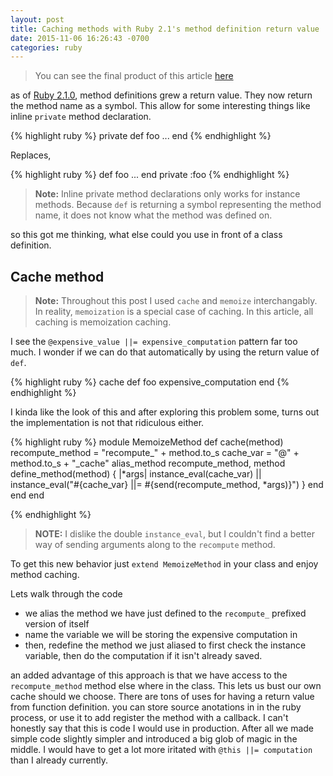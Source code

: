 ```yaml
---
layout: post
title: Caching methods with Ruby 2.1's method definition return value
date: 2015-11-06 16:26:43 -0700
categories: ruby
---
```


> You can see the final product of this article [here](https://github.com/HParker/ruby_memoize_method)

as of [Ruby 2.1.0](https://bugs.ruby-lang.org/issues/7998), method definitions grew a return value. They now return the method name as a symbol. This allow for some interesting things like inline `private` method declaration.

{% highlight ruby %}
private def foo
  ...
end
{% endhighlight %}

Replaces,

{% highlight ruby %}
def foo
  ...
end
private :foo
{% endhighlight %}

> **Note:** Inline private method declarations only works for instance methods. Because `def` is returning a symbol representing the method name, it does not know what the method was defined on.


so this got me thinking, what else could you use in front of a class definition.



Cache method
--------------

> **Note:** Throughout this post I used `cache` and `memoize` interchangably. In reality, `memoization` is a special case of caching. In this article, all caching is memoization caching.


I see the `@expensive_value ||= expensive_computation` pattern far too much. I wonder if we can do that automatically by using the return value of `def`.

{% highlight ruby %}
cache def foo
  expensive_computation
end
{% endhighlight %}

I kinda like the look of this and after exploring this problem some, turns out the implementation is not that ridiculous either.

{% highlight ruby %}
module MemoizeMethod
  def cache(method)
    recompute_method = "recompute_" + method.to_s
    cache_var = "@" + method.to_s + "_cache"
    alias_method recompute_method, method
    define_method(method) { |*args|
      instance_eval(cache_var) ||
        instance_eval("#{cache_var} ||= #{send(recompute_method, *args)}")
    }
  end
end
end

{% endhighlight %}

> **NOTE:** I dislike the double `instance_eval`, but I couldn't find a better way of sending arguments along to the `recompute` method.

To get this new behavior just `extend MemoizeMethod` in your class and enjoy method caching.

Lets walk through the code

- we alias the method we have just defined to the `recompute_` prefixed version of itself
- name the variable we will be storing the expensive computation in
- then, redefine the method we just aliased to first check the instance variable, then do the computation if it isn't already saved.

an added advantage of this approach is that we have access to the `recompute_method` method else where in the class. This lets us bust our own cache should we choose. There are tons of uses for having a return value from function definition. you can store source anotations in in the ruby process, or use it to add register the method with a callback. I can't honestly say that this is code I would use in production. After all we made simple code slightly simpler and introduced a big glob of magic in the middle. I would have to get a lot more iritated with `@this ||= computation` than I already currently.
